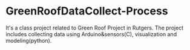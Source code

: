 # GreenRoofDataCollect-Process
It's a class project related to Green Roof Project in Rutgers. The project includes collecting data using Arduino&amp;sensors(C), visualization and modeling(python).
